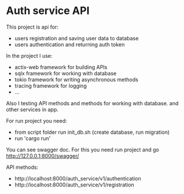 # Auth service API

This project is api for:
- users registration and saving user data to database
- users authentication and returning auth token

In the project I use:
- actix-web framework for building APIs 
- sqlx framework for working with database
- tokio framework for writing asynchronous methods 
- tracing framework for logging
- ...

Also I testing API methods and methods for working with database. and other services in app.

For run project you need:
 - from script folder run init_db.sh (create database, run migration)
 - run 'cargo run'

You can see swagger doc. For this you need run project and go http://127.0.0.1:8000/swagger/

API methods:
- http://localhost:8000/auth_service/v1/authentication
- http://localhost:8000/auth_service/v1/registration
